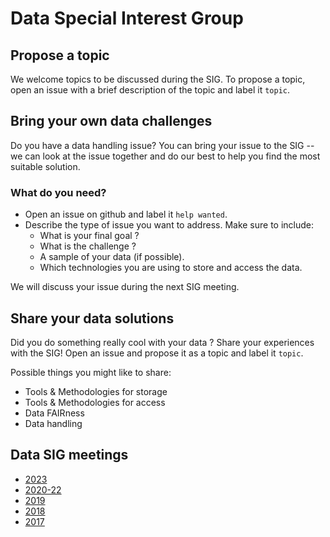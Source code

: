 #  Data Special Interest Group

## Propose a topic

We welcome topics to be discussed during the SIG. To propose a topic, open an issue with a brief description of the topic and label it `topic`.

## Bring your own data challenges

Do you have a data handling issue? You can bring your issue to the SIG -- we can look at the issue together and do our best to help you find the most suitable solution.

### What do you need?

 - Open an issue on github and label it `help wanted`.
 - Describe the type of issue you want to address. Make sure to include:
    - What is your final goal ?
    - What is the challenge ?
    - A sample of your data (if possible).
    - Which technologies you are using to store and access the data.

We will discuss your issue during the next SIG meeting.

## Share your data solutions

Did you do something really cool with your data ? Share your experiences with the SIG! Open an issue and propose it as a topic and label it `topic`. 

Possible things you might like to share:
 - Tools & Methodologies for storage
 - Tools & Methodologies for access
 - Data FAIRness
 - Data handling

## Data SIG meetings

- [2023](https://github.com/nlesc-sigs/data-sig/blob/master/DataSIG-2023.md)
- [2020-22](https://github.com/nlesc-sigs/data-sig/blob/master/DataSIG-20-22.md)
- [2019](https://github.com/nlesc-sigs/data-sig/blob/master/DataSIG-2019.md)
- [2018](https://github.com/nlesc-sigs/data-sig/blob/master/DataSIG-2018.md)
- [2017](https://github.com/nlesc-sigs/data-sig/blob/master/DataSIG-2017.md)

